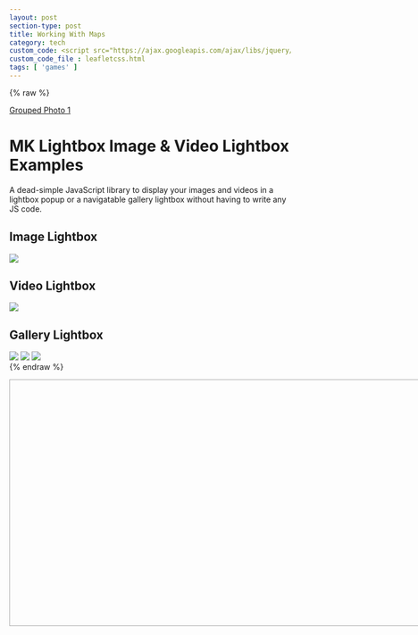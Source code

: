 ```yaml
---
layout: post
section-type: post
title: Working With Maps
category: tech
custom_code: <script src="https://ajax.googleapis.com/ajax/libs/jquery/1.10.2/jquery.min.js"></script><link rel="stylesheet" href="./css/colorbox.css"/> <link rel="stylesheet" href="https://www.cssscript.com/demo/gallery-lightbox-mk/mklb/css/mklb.css"/><link rel="stylesheet" href="https://unpkg.com/leaflet@1.7.1/dist/leaflet.css" integrity="sha512-xodZBNTC5n17Xt2atTPuE1HxjVMSvLVW9ocqUKLsCC5CXdbqCmblAshOMAS6/keqq/sMZMZ19scR4PsZChSR7A==" crossorigin=""/><script src="https://unpkg.com/leaflet@1.7.1/dist/leaflet.js" integrity="sha512-XQoYMqMTK8LvdxXYG3nZ448hOEQiglfqkJs1NOQV44cWnUrBc8PkAOcXy20w0vlaXaVUearIOBhiXZ5V3ynxwA==" crossorigin=""></script>
custom_code_file : leafletcss.html
tags: [ 'games' ]
---
```


<link
rel="stylesheet"
href="https://unpkg.com/leaflet@1.7.1/dist/leaflet.css"
integrity="sha384-VzLXTJGPSyTLX6d96AxgkKvE/LRb7ECGyTxuwtpjHnVWVZs2gp5RDjeM/tgBnVdM"
crossorigin="anonymous"
/>

<script src="./js/jquery.colorbox.js"></script>
<script src="https://unpkg.com/jquery@3.6.0/dist/jquery.min.js" integrity="sha384-vtXRMe3mGCbOeY7l30aIg8H9p3GdeSe4IFlP6G8JMa7o7lXvnz3GFKzPxzJdPfGK" crossorigin="anonymous"></script><script src="https://unpkg.com/leaflet@1.7.1/dist/leaflet.js" integrity="sha384-RFZC58YeKApoNsIbBxf4z6JJXmh+geBSgkCQXFyh+4tiFSJmJBt+2FbjxW7Ar16M" crossorigin="anonymous"></script>
{% raw %}
<!-- The day of the -->

<a class="group1" href="./assets/img/bg__photographer.jpg" title="Me and my grandfather on the Ohoopee.">Grouped Photo 1</a>

<div class="container">
<h1>MK Lightbox Image & Video Lightbox Examples</h1>
<p class="lead">A dead-simple JavaScript library to display your images and videos in a lightbox popup or a navigatable gallery lightbox without having to write any JS code.</p>
<h2>Image Lightbox</h2>
<img id="i1" class="mklbItem demo" src="https://source.unsplash.com/p9t7g5ORALs/600x450" />
<h2 id="i2" class="mklbItem demo" data-video-src="https://www.jqueryscript.net/dummy/1.mp4">Video Lightbox</h2>
<img id="i3" class="mklbItem demo" src="https://source.unsplash.com/8CucspHlerY/600x450" data-video-src="https://www.jqueryscript.net/dummy/1.mp4" />
<h2>Gallery Lightbox</h2>
<img id="i4" class="mklbItem demo" src="https://source.unsplash.com/p9t7g5ORALs/600x450" data-gallery="gallery1" />
<img id="i5" class="mklbItem demo" src="https://source.unsplash.com/8CucspHlerY/600x450" data-gallery="gallery1" />
<img id="i6" class="mklbItem demo" src="https://source.unsplash.com/cylcICfV7Bs/600x450" data-gallery="gallery1" />
</div>
{% endraw %}
<script>
$(document).ready(function(){
//Examples of how to assign the Colorbox event to elements
$(".group1").colorbox({rel:'group1'});
$(".group2").colorbox({rel:'group2', transition:"fade"});
$(".group3").colorbox({rel:'group3', transition:"none", width:"75%", height:"75%"});
$(".group4").colorbox({rel:'group4', slideshow:true});
$(".ajax").colorbox();
$(".youtube").colorbox({iframe:true, innerWidth:640, innerHeight:390});
$(".vimeo").colorbox({iframe:true, innerWidth:500, innerHeight:409});
$(".iframe").colorbox({iframe:true, width:"80%", height:"80%"});
$(".inline").colorbox({inline:true, width:"50%"});
$(".callbacks").colorbox({
onOpen:function(){ alert('onOpen: colorbox is about to open'); },
onLoad:function(){ alert('onLoad: colorbox has started to load the targeted content'); },
onComplete:function(){ alert('onComplete: colorbox has displayed the loaded content'); },
onCleanup:function(){ alert('onCleanup: colorbox has begun the close process'); },
onClosed:function(){ alert('onClosed: colorbox has completely closed'); }
});

$('.non-retina').colorbox({rel:'group5', transition:'none'})
$('.retina').colorbox({rel:'group5', transition:'none', retinaImage:true, retinaUrl:true});

//Example of preserving a JavaScript event for inline calls.
$("#click").click(function(){ 
$('#click').css({"background-color":"#f00", "color":"#fff", "cursor":"inherit"}).text("Open this window again and this message will still be here.");
return false;
});
});
</script>
<script src="https://www.cssscript.com/demo/gallery-lightbox-mk/mklb/js/mklb.js"></script>

<script>
function imageclicktest() {
document.getElementById('i1').click();
//  document.getElementById("demo").innerHTML = "Hello World";
}
</script>
<!-- Lightobx issuse -->
<div id="map" style="width: 800px; height: 440px; border: 1px solid #AAA;"></div>

<script type='text/javascript' src='maps/markers.js'></script>
<!--<script type='text/javascript' src='maps/leaf-demo.js'></script>
-->
<script type="text/javascript" src="us-states.js"></script>

<script type="text/javascript">

var map = L.map('map').setView([37.8, -96], 4);


L.tileLayer('https://api.mapbox.com/styles/v1/{id}/tiles/{z}/{x}/{y}?access_token=pk.eyJ1IjoibWFwYm94IiwiYSI6ImNpejY4NXVycTA2emYycXBndHRqcmZ3N3gifQ.rJcFIG214AriISLbB6B5aw', {
maxZoom: 18,
attribution: 'Map data &copy; <a href="https://www.openstreetmap.org/copyright">OpenStreetMap</a> contributors, ' +
'Imagery © <a href="https://www.mapbox.com/">Mapbox</a>',
id: 'mapbox/light-v9',
tileSize: 512,
zoomOffset: -1
}).addTo(map);

//script for icons
var StateIcon = L.Icon.extend({
options: {
//iconSize:     [38, 95],
//iconAnchor:   [22, 94],
//popupAnchor:  [-3, -76]
}
});

var greenIcon = new StateIcon({iconUrl: 'leaf-green.png'}),
alabamaIcon = new StateIcon({iconUrl: './images/florida.png'}),
alaskaIcon = new StateIcon({iconUrl: './images/florida.png'}),
arizonaIcon = new StateIcon({iconUrl: './images/florida.png'}),
floridaIcon = new StateIcon({iconUrl: './images/florida.png'}),
puertoricoIcon = new StateIcon({iconUrl: './images/puertorico.png'});

L.marker([32.576225,-86.680735], {icon: alabamaIcon}).bindPopup("Alabama").addTo(map);
L.marker([64.4459613,-149.680909], {icon: alaskaIcon}).bindPopup("Alaska").addTo(map);
L.marker([34.395342,-111.763275], {icon: arizonaIcon}).bindPopup("Arizona").addTo(map);
L.marker([35.2048883,-92.4479108], {icon: floridaIcon}).bindPopup("Arkansas").addTo(map);
L.marker([36.7014631,-118.755997], {icon: floridaIcon}).bindPopup("California").addTo(map);
L.marker([38.7251776,-105.607716], {icon: floridaIcon}).bindPopup("Colorado").addTo(map);
L.marker([41.6500201,-72.7342163], {icon: floridaIcon}).bindPopup("Connecticut").addTo(map);
L.marker([38.6920451,-75.4013315], {icon: floridaIcon}).bindPopup("Delaware").addTo(map);
L.marker([38.8937936,-76.9879976], {icon: floridaIcon}).bindPopup("District of Columbia").addTo(map);
L.marker([27.7567667,-81.4639835], {icon: floridaIcon}).bindPopup("Florida <button onclick=\"imageclicktest()\">Click me!</button><h2 class=\"mklbItem demo\" data-video-src=\"https:\/\/www.jqueryscript.net\/dummy\/1.mp4\">Video Lightbox</h2>").addTo(map);
L.marker([32.3293809,-83.1137366], {icon: floridaIcon}).bindPopup("Georgia").addTo(map);
L.marker([47.2868352,-120.212613], {icon: floridaIcon}).bindPopup("Washington").addTo(map);
L.marker([19.5872677,-155.4268897], {icon: floridaIcon}).bindPopup("Hawaii").addTo(map);
L.marker([43.6447642,-114.015407], {icon: floridaIcon}).bindPopup("Idaho").addTo(map);
L.marker([40.0796606,-89.4337288], {icon: floridaIcon}).bindPopup("Illinois").addTo(map);
L.marker([40.3270127,-86.1746933], {icon: floridaIcon}).bindPopup("Indiana").addTo(map);
L.marker([41.9216734,-93.3122705], {icon: floridaIcon}).bindPopup("Iowa").addTo(map);
L.marker([38.27312,-98.5821872], {icon: floridaIcon}).bindPopup("Kansas").addTo(map);
L.marker([37.5726028,-85.1551411], {icon: floridaIcon}).bindPopup("Kentucky").addTo(map);
L.marker([30.8703881,-92.007126], {icon: floridaIcon}).bindPopup("Louisiana").addTo(map);
L.marker([45.709097,-68.8590201], {icon: floridaIcon}).bindPopup("Maine").addTo(map);
L.marker([39.5162234,-76.9382069], {icon: floridaIcon}).bindPopup("Maryland").addTo(map);
L.marker([42.3788774,-72.032366], {icon: floridaIcon}).bindPopup("Massachusetts").addTo(map);
L.marker([43.6211955,-84.6824346], {icon: floridaIcon}).bindPopup("Michigan").addTo(map);
L.marker([45.9896587,-94.6113288], {icon: floridaIcon}).bindPopup("Minnesota").addTo(map);
L.marker([32.9715645,-89.7348497], {icon: floridaIcon}).bindPopup("Mississippi").addTo(map);
L.marker([38.7604815,-92.5617875], {icon: floridaIcon}).bindPopup("Missouri").addTo(map);
L.marker([47.3752671,-109.638757], {icon: floridaIcon}).bindPopup("Montana").addTo(map);
L.marker([41.7370229,-99.5873816], {icon: floridaIcon}).bindPopup("Nebraska").addTo(map);
L.marker([39.5158825,-116.8537227], {icon: floridaIcon}).bindPopup("Nevada").addTo(map);
L.marker([43.4849133,-71.6553992], {icon: floridaIcon}).bindPopup("New Hampshire").addTo(map);
L.marker([40.0757384,-74.4041622], {icon: floridaIcon}).bindPopup("New Jersey").addTo(map);
L.marker([34.5708167,-105.993007], {icon: floridaIcon}).bindPopup("New Mexico").addTo(map);
L.marker([40.7127281,-74.0060152], {icon: floridaIcon}).bindPopup("New York").addTo(map);
L.marker([35.6729639,-79.0392919], {icon: floridaIcon}).bindPopup("North Carolina").addTo(map);
L.marker([47.6201461,-100.540737], {icon: floridaIcon}).bindPopup("North Dakota").addTo(map);
L.marker([40.2253569,-82.6881395], {icon: floridaIcon}).bindPopup("Ohio").addTo(map);
L.marker([34.9550817,-97.2684063], {icon: floridaIcon}).bindPopup("Oklahoma").addTo(map);
L.marker([43.9792797,-120.737257], {icon: floridaIcon}).bindPopup("Oregon").addTo(map);
L.marker([40.9699889,-77.7278831], {icon: floridaIcon}).bindPopup("Pennsylvania").addTo(map);
L.marker([41.7962409,-71.5992372], {icon: floridaIcon}).bindPopup("Rhode Island").addTo(map);
L.marker([33.6874388,-80.4363743], {icon: floridaIcon}).bindPopup("South Carolina").addTo(map);
L.marker([44.6471761,-100.348761], {icon: floridaIcon}).bindPopup("South Dakota").addTo(map);
L.marker([35.7730076,-86.2820081], {icon: floridaIcon}).bindPopup("Tennessee").addTo(map);
L.marker([31.8160381,-99.5120986], {icon: floridaIcon}).bindPopup("Texas").addTo(map);
L.marker([39.4225192,-111.714358], {icon: floridaIcon}).bindPopup("Utah").addTo(map);
L.marker([44.5990718,-72.5002608], {icon: floridaIcon}).bindPopup("Vermont").addTo(map);
L.marker([37.1232245,-78.4927721], {icon: floridaIcon}).bindPopup("Virginia").addTo(map);
L.marker([38.8950368,-77.0365427], {icon: floridaIcon}).bindPopup("Washington").addTo(map);
L.marker([38.4758406,-80.8408415], {icon: floridaIcon}).bindPopup("West Virginia").addTo(map);
L.marker([44.4308975,-89.6884637], {icon: floridaIcon}).bindPopup("Wisconsin").addTo(map);
L.marker([43.1700264,-107.568534], {icon: floridaIcon}).bindPopup("Wyoming").addTo(map);
L.marker([18.2214149,-66.4132818], {icon: puertoricoIcon}).bindPopup("Puerto Rico <button onclick=\"imageclicktest()\">Click me!</button><h2 class=\"mklbItem demo\" data-video-src=\"https:\/\/www.jqueryscript.net\/dummy\/1.mp4\">Video Lightbox</h2>").addTo(map);


// control that shows state info on hover
var info = L.control();

info.onAdd = function (map) {
this._div = L.DomUtil.create('div', 'info');
this.update();
return this._div;
};

info.update = function (props) {
this._div.innerHTML = '<h4>US Population Density</h4>' +  (props ?
'<b>' + props.name + '</b><br />' + props.density + ' people / mi<sup>2</sup>'
: 'Hover over a state');
};

info.addTo(map);

function onEachFeature(feature, layer) {
var popupContent = "<p>I started out as a GeoJSON " +
feature.geometry.type + ", but now I'm a Leaflet vector!</p>";

if (feature.properties && feature.properties.popupContent) {
popupContent += feature.properties.popupContent;
}

layer.bindPopup(popupContent);
}
// get color depending on population density value
function getColor(d) {
return d > 1000 ? '#800026' :
d > 500  ? '#BD0026' :
d > 200  ? '#E31A1C' :
d > 100  ? '#FC4E2A' :
d > 50   ? '#FD8D3C' :
d > 20   ? '#FEB24C' :
d > 10   ? '#FED976' :
'#FFEDA0';
}

function style(feature) {
return {
weight: 2,
opacity: 1,
color: 'white',
dashArray: '3',
fillOpacity: 0.7,
fillColor: getColor(feature.properties.density)
};
}

function highlightFeature(e) {
var layer = e.target;

layer.setStyle({
weight: 5,
color: '#666',
dashArray: '',
fillOpacity: 0.7
});

if (!L.Browser.ie && !L.Browser.opera && !L.Browser.edge) {
layer.bringToFront();
}

info.update(layer.feature.properties);
}

var geojson;

function resetHighlight(e) {
geojson.resetStyle(e.target);
info.update();
}

function zoomToFeature(e) {
map.fitBounds(e.target.getBounds());
}

function onEachFeature(feature, layer) {
layer.on({
mouseover: highlightFeature,
mouseout: resetHighlight,
click: zoomToFeature
});
}

geojson = L.geoJson(statesData, {
style: style,
onEachFeature: onEachFeature
}).addTo(map);

map.attributionControl.addAttribution('Population data &copy; <a href="http://census.gov/">US Census Bureau</a>');

/*	function onEachFeature(feature, layer) {
var popupContent = "<p>I started out as a GeoJSON " +
feature.geometry.type + ", but now I'm a Leaflet vector!</p>";

if (feature.properties && feature.properties.popupContent) {
popupContent += feature.properties.popupContent;
}

layer.bindPopup(popupContent);
}
*/
L.geoJSON(bicycleRental, {

style: function (feature) {
return feature.properties && feature.properties.style;
},

onEachFeature: onEachFeature,

pointToLayer: function (feature, latlng) {
return L.circleMarker(latlng, {
radius: 8,
fillColor: "#ff7800",
color: "#000",
weight: 1,
opacity: 1,
fillOpacity: 0.8
});
}
}).addTo(map);

var legend = L.control({position: 'bottomright'});

legend.onAdd = function (map) {

var div = L.DomUtil.create('div', 'info legend'),
grades = [0, 10, 20, 50, 100, 200, 500, 1000],
labels = [],
from, to;

for (var i = 0; i < grades.length; i++) {
from = grades[i];
to = grades[i + 1];

labels.push(
'<i style="background:' + getColor(from + 1) + '"></i> ' +
from + (to ? '&ndash;' + to : '+'));
}

div.innerHTML = labels.join('<br>');
return div;
};

legend.addTo(map);

</script>
